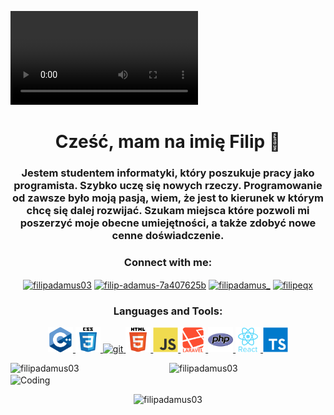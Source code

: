 ![MasterHead](https://vod-progressive.akamaized.net/exp=1678803137~acl=%2Fvimeo-prod-skyfire-std-us%2F01%2F2503%2F14%2F362518579%2F1489922007.mp4~hmac=0336d592bd6c0b76cb1c214cb850c86617b7ca538ffd6aa36a7f910068177922/vimeo-prod-skyfire-std-us/01/2503/14/362518579/1489922007.mp4)
<h1 align="center">Cześć, mam na imię Filip 👋</h1>
<h3 align="center">Jestem studentem informatyki, który poszukuje pracy jako programista. Szybko uczę się nowych rzeczy. Programowanie od zawsze było moją pasją, wiem, że jest to kierunek w którym chcę się dalej rozwijać. Szukam miejsca które pozwoli mi poszerzyć moje obecne umiejętności, a także zdobyć nowe cenne doświadczenie.</h3>

<h3 align="center">Connect with me:</h3>
<p align="center">
<a href="https://twitter.com/filipadamus03" target="blank"><img align="center" src="https://raw.githubusercontent.com/rahuldkjain/github-profile-readme-generator/master/src/images/icons/Social/twitter.svg" alt="filipadamus03" height="30" width="40" /></a>
<a href="https://linkedin.com/in/filip-adamus-7a407625b" target="blank"><img align="center" src="https://raw.githubusercontent.com/rahuldkjain/github-profile-readme-generator/master/src/images/icons/Social/linked-in-alt.svg" alt="filip-adamus-7a407625b" height="30" width="40" /></a>
<a href="https://instagram.com/filipadamus_" target="blank"><img align="center" src="https://raw.githubusercontent.com/rahuldkjain/github-profile-readme-generator/master/src/images/icons/Social/instagram.svg" alt="filipadamus_" height="30" width="40" /></a>
<a href="https://www.youtube.com/c/filipeqx" target="blank"><img align="center" src="https://raw.githubusercontent.com/rahuldkjain/github-profile-readme-generator/master/src/images/icons/Social/youtube.svg" alt="filipeqx" height="30" width="40" /></a>
</p>

<h3 align="center">Languages and Tools:</h3>
<p align="center"> <a href="https://www.w3schools.com/cpp/" target="_blank" rel="noreferrer"> <img src="https://raw.githubusercontent.com/devicons/devicon/master/icons/cplusplus/cplusplus-original.svg" alt="cplusplus" width="40" height="40"/> </a> <a href="https://www.w3schools.com/css/" target="_blank" rel="noreferrer"> <img src="https://raw.githubusercontent.com/devicons/devicon/master/icons/css3/css3-original-wordmark.svg" alt="css3" width="40" height="40"/> </a> <a href="https://git-scm.com/" target="_blank" rel="noreferrer"> <img src="https://www.vectorlogo.zone/logos/git-scm/git-scm-icon.svg" alt="git" width="40" height="40"/> </a> <a href="https://www.w3.org/html/" target="_blank" rel="noreferrer"> <img src="https://raw.githubusercontent.com/devicons/devicon/master/icons/html5/html5-original-wordmark.svg" alt="html5" width="40" height="40"/> </a> <a href="https://developer.mozilla.org/en-US/docs/Web/JavaScript" target="_blank" rel="noreferrer"> <img src="https://raw.githubusercontent.com/devicons/devicon/master/icons/javascript/javascript-original.svg" alt="javascript" width="40" height="40"/> </a> <a href="https://laravel.com/" target="_blank" rel="noreferrer"> <img src="https://raw.githubusercontent.com/devicons/devicon/master/icons/laravel/laravel-plain-wordmark.svg" alt="laravel" width="40" height="40"/> </a> <a href="https://www.php.net" target="_blank" rel="noreferrer"> <img src="https://raw.githubusercontent.com/devicons/devicon/master/icons/php/php-original.svg" alt="php" width="40" height="40"/> </a> <a href="https://reactjs.org/" target="_blank" rel="noreferrer"> <img src="https://raw.githubusercontent.com/devicons/devicon/master/icons/react/react-original-wordmark.svg" alt="react" width="40" height="40"/> </a> <a href="https://www.typescriptlang.org/" target="_blank" rel="noreferrer"> <img src="https://raw.githubusercontent.com/devicons/devicon/master/icons/typescript/typescript-original.svg" alt="typescript" width="40" height="40"/> </a> </p>

<p><img align="left" width="250" src="https://github-readme-stats.vercel.app/api/top-langs?username=filipadamus03&show_icons=true&locale=en&layout=compact" alt="filipadamus03" /></p>
<p><img align="right" width="250" src="https://github-readme-streak-stats.herokuapp.com/?user=filipadamus03&" alt="filipadamus03" /></p>

<img align="center" alt="Coding" width="305" src="https://cdn.dribbble.com/users/1162077/screenshots/3848914/programmer.gif">


<p align="center"> <img src="https://komarev.com/ghpvc/?username=filipadamus03&label=Profile%20views&color=0e75b6&style=flat" alt="filipadamus03" /> </p>
